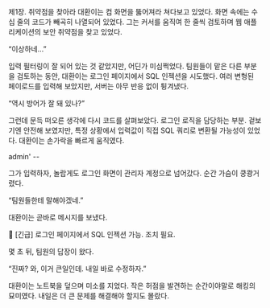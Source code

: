 제1장. 취약점을 찾아라
대환이는 컴 화면을 뚫어져라 쳐다보고 있었다. 화면 속에는 수십 줄의 코드가 빼곡히 나열되어 있었다. 그는 커서를 움직여 한 줄씩 검토하며 웹 애플리케이션의 보안 취약점을 찾고 있었다.

“이상하네…”

입력 필터링이 잘 되어 있는 것 같았지만, 어딘가 미심쩍었다. 팀원들이 맡은 다른 부분을 검토하는 동안, 대환이는 로그인 페이지에서 SQL 인젝션을 시도했다. 여러 변형된 페이로드를 입력해 보았지만, 서버는 아무 반응 없이 튕겨냈다.

“역시 방어가 잘 돼 있나?”

그런데 문득 떠오른 생각에 다시 코드를 살펴보았다. 로그인 로직을 담당하는 부분. 겉보기엔 안전해 보였지만, 특정 상황에서 입력값이 직접 SQL 쿼리로 변환될 가능성이 있었다. 대환이는 손가락을 빠르게 움직였다.

admin' --

그가 입력하자, 놀랍게도 로그인 화면이 관리자 계정으로 넘어갔다. 순간 가슴이 쿵쾅거렸다.

“팀원들한테 말해야겠네.”

대환이는 곧바로 메시지를 보냈다.

📩 [긴급] 로그인 페이지에서 SQL 인젝션 가능. 조치 필요.

몇 초 뒤, 팀원의 답장이 왔다.

“진짜? 와, 이거 큰일인데. 내일 바로 수정하자.”

대환이는 노트북을 덮으며 미소를 지었다. 작은 허점을 발견하는 순간이야말로 해킹의 묘미였다. 내일은 더 큰 문제를 해결해야 할지도 몰랐다.
